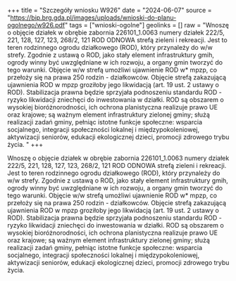 +++
title = "Szczegóły wniosku W926"
date = "2024-06-07"
source = "https://bip.brg.gda.pl/images/uploads/wnioski-do-planu-ogolnego/w926.pdf"
tags = ["wnioski-ogolne"]
geolinks = []
raw = "Wnoszę o objęcie działek w obrębie zabornia 226101_1.0063 numery działek 222/5, 221, 128,  127, 123, 268/2, 121 ROD ODNOWA strefą zieleni i rekreacji. Jest to teren rodzinnego ogrodu działkowego (ROD), który przynależy do w/w strefy. Zgodnie z ustawą o ROD, jako stały element infrastruktury gmih, ogrody winny być uwzględniane w ich rozwoju, a organy gmin tworzyć do tego warunki. Objęcie w/w strefą umożliwi ujawnienie ROD w* mpzp, co przełoży się na prawa 250 rodzin - działkowców. Objęcie strefą zakazującą ujawnienia ROD w mpzp groziłoby jego likwidacją (art. 19 ust. 2 ustawy o ROD). Stabilizacja prawna będzie sprzyjała podnoszeniu standardu ROD - ryzyko likwidacji zniechęci do inwestowania w działki. ROD są obszarem o wysokiej bioróżnorodności, ich ochrona planistyczna realizuje prawo UE oraz krajowe; są ważnym element infrastruktury zielonej gminy; służą realizacji zadań gminy, pełniąc istotne funkcje społeczne: wsparcia socjalnego, integracji społeczności lokalnej i międzypokoleniowej, aktywizacji seniorów, edukacji ekologicznej dzieci, promocji zdrowego trybu życia. "
+++

Wnoszę o objęcie działek w obrębie zabornia 226101_1.0063 numery działek 222/5, 221, 128, 
127, 123, 268/2, 121 ROD ODNOWA strefą zieleni i rekreacji. Jest to teren rodzinnego ogrodu działkowego
(ROD), który przynależy do w/w strefy. Zgodnie z ustawą o ROD, jako stały element infrastruktury gmih,
ogrody winny być uwzględniane w ich rozwoju, a organy gmin tworzyć do tego warunki. Objęcie w/w strefą
umożliwi ujawnienie ROD w* mpzp, co przełoży się na prawa 250 rodzin - działkowców. Objęcie strefą
zakazującą ujawnienia ROD w mpzp groziłoby jego likwidacją (art. 19 ust. 2 ustawy o ROD). Stabilizacja
prawna będzie sprzyjała podnoszeniu standardu ROD - ryzyko likwidacji zniechęci do inwestowania w działki.
ROD są obszarem o wysokiej bioróżnorodności, ich ochrona planistyczna realizuje prawo UE oraz krajowe; są
ważnym element infrastruktury zielonej gminy; służą realizacji zadań gminy, pełniąc istotne funkcje społeczne:
wsparcia socjalnego, integracji społeczności lokalnej i międzypokoleniowej, aktywizacji seniorów, edukacji
ekologicznej dzieci, promocji zdrowego trybu życia.



